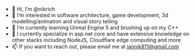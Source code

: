 - 👋 Hi, I’m @nikrich
- 👀 I’m interested in software architecture, game development, 3d modelling/animation and visual story telling
- 🌱 I’m currently learning Unreal Engine 5 and brushing up on my C++
- 💞️ I currently specialize in asp.net core and have extensive knowledge on other stacks including NodeJS, Cloudflare edge computing and more
- 📫 If you want to reach out, please email me at jannik811@gmail.com

<!---
nikrich/nikrich is a ✨ special ✨ repository because its `README.md` (this file) appears on your GitHub profile.
You can click the Preview link to take a look at your changes.
--->
